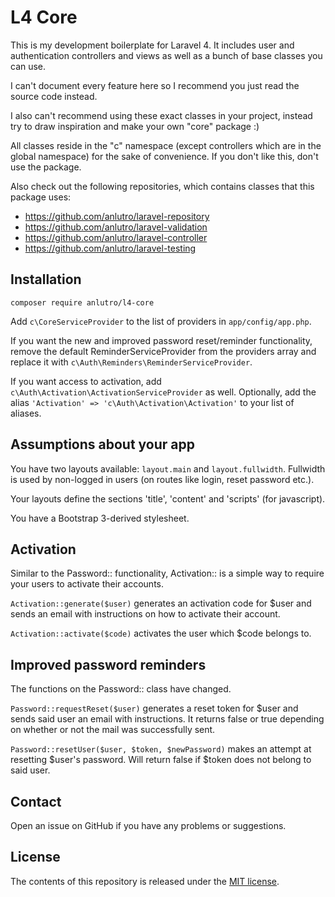 # L4 Core

This is my development boilerplate for Laravel 4. It includes user and authentication controllers and views as well as a bunch of base classes you can use.

I can't document every feature here so I recommend you just read the source code instead.

I also can't recommend using these exact classes in your project, instead try to draw inspiration and make your own "core" package :)

All classes reside in the "c\" namespace (except controllers which are in the global namespace) for the sake of convenience. If you don't like this, don't use the package.

Also check out the following repositories, which contains classes that this package uses:

- https://github.com/anlutro/laravel-repository
- https://github.com/anlutro/laravel-validation
- https://github.com/anlutro/laravel-controller
- https://github.com/anlutro/laravel-testing

## Installation

`composer require anlutro/l4-core`

Add `c\CoreServiceProvider` to the list of providers in `app/config/app.php`.

If you want the new and improved password reset/reminder functionality, remove the default ReminderServiceProvider from the providers array and replace it with `c\Auth\Reminders\ReminderServiceProvider`.

If you want access to activation, add `c\Auth\Activation\ActivationServiceProvider` as well. Optionally, add the alias `'Activation' => 'c\Auth\Activation\Activation'` to your list of aliases.

## Assumptions about your app

You have two layouts available: `layout.main` and `layout.fullwidth`. Fullwidth is used by non-logged in users (on routes like login, reset password etc.).

Your layouts define the sections 'title', 'content' and 'scripts' (for javascript).

You have a Bootstrap 3-derived stylesheet.

## Activation

Similar to the Password:: functionality, Activation:: is a simple way to require your users to activate their accounts.

`Activation::generate($user)` generates an activation code for $user and sends an email with instructions on how to activate their account.

`Activation::activate($code)` activates the user which $code belongs to.

## Improved password reminders

The functions on the Password:: class have changed.

`Password::requestReset($user)` generates a reset token for $user and sends said user an email with instructions. It returns false or true depending on whether or not the mail was successfully sent.

`Password::resetUser($user, $token, $newPassword)` makes an attempt at resetting $user's password. Will return false if $token does not belong to said user.

## Contact
Open an issue on GitHub if you have any problems or suggestions.

## License
The contents of this repository is released under the [MIT license](http://opensource.org/licenses/MIT).